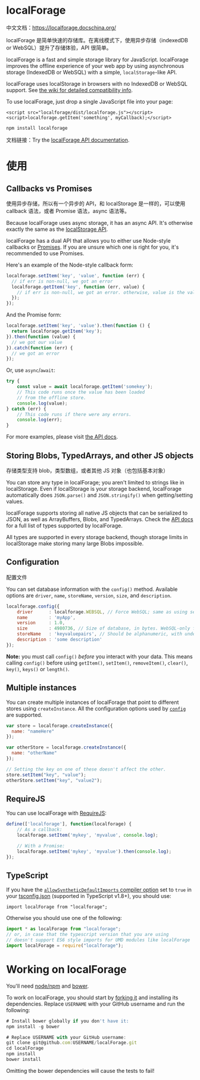 # localForage

中文文档：https://localforage.docschina.org/

localForage 是简单快速的存储库。在离线模式下，使用异步存储（indexedDB or WebSQL）提升了存储体验，API 很简单。

localForage is a fast and simple storage library for JavaScript. localForage improves the offline experience of your web app by using asynchronous storage (IndexedDB or WebSQL) with a simple, `localStorage`-like API.

localForage uses localStorage in browsers with no IndexedDB or WebSQL support. See [the wiki for detailed compatibility info](https://github.com/localForage/localForage/wiki/Supported-Browsers-Platforms).

To use localForage, just drop a single JavaScript file into your page:

```
<script src="localforage/dist/localforage.js"></script>
<script>localforage.getItem('something', myCallback);</script>
```

```
npm install localforage
```

文档链接：Try the [localForage API documentation](https://localforage.github.io/localForage).

# 使用

## Callbacks vs Promises

使用异步存储，所以有一个异步的 API，和 localStorage 是一样的，可以使用 callback 语法，或者 Promise 语法，async 语法等。

Because localForage uses async storage, it has an async API. It's otherwise exactly the same as the [localStorage API](https://hacks.mozilla.org/2009/06/localstorage/).

localForage has a dual API that allows you to either use Node-style callbacks or [Promises](https://www.promisejs.org/). If you are unsure which one is right for you, it's recommended to use Promises.

Here's an example of the Node-style callback form:

```js
localforage.setItem('key', 'value', function (err) {
  // if err is non-null, we got an error
  localforage.getItem('key', function (err, value) {
    // if err is non-null, we got an error. otherwise, value is the value
  });
});
```

And the Promise form:

```js
localforage.setItem('key', 'value').then(function () {
  return localforage.getItem('key');
}).then(function (value) {
  // we got our value
}).catch(function (err) {
  // we got an error
});
```

Or, use `async`/`await`:

```js
try {
    const value = await localforage.getItem('somekey');
    // This code runs once the value has been loaded
    // from the offline store.
    console.log(value);
} catch (err) {
    // This code runs if there were any errors.
    console.log(err);
}
```

For more examples, please visit [the API docs](https://localforage.github.io/localForage).

## Storing Blobs, TypedArrays, and other JS objects

存储类型支持 blob，类型数组，或者其他 JS 对象（也包括基本对象）

You can store any type in localForage; you aren't limited to strings like in localStorage. Even if localStorage is your storage backend, localForage automatically does `JSON.parse()` and `JSON.stringify()` when getting/setting values.

localForage supports storing all native JS objects that can be serialized to JSON, as well as ArrayBuffers, Blobs, and TypedArrays. Check the [API docs](https://localforage.github.io/localForage/#data-api-setitem) for a full list of types supported by localForage.

All types are supported in every storage backend, though storage limits in localStorage make storing many large Blobs impossible.

## Configuration

配置文件

You can set database information with the `config()` method. Available options are `driver`, `name`, `storeName`, `version`, `size`, and `description`.

```js
localforage.config({
    driver      : localforage.WEBSQL, // Force WebSQL; same as using setDriver()
    name        : 'myApp',
    version     : 1.0,
    size        : 4980736, // Size of database, in bytes. WebSQL-only for now.
    storeName   : 'keyvaluepairs', // Should be alphanumeric, with underscores.
    description : 'some description'
});
```

**Note:** you must call `config()` *before* you interact with your data. This means calling `config()` before using `getItem()`, `setItem()`, `removeItem()`, `clear()`, `key()`, `keys()` or `length()`.

## Multiple instances

You can create multiple instances of localForage that point to different stores using `createInstance`. All the configuration options used by [`config`](https://www.npmjs.com/package/localforage#configuration) are supported.

```js
var store = localforage.createInstance({
  name: "nameHere"
});

var otherStore = localforage.createInstance({
  name: "otherName"
});

// Setting the key on one of these doesn't affect the other.
store.setItem("key", "value");
otherStore.setItem("key", "value2");
```

## RequireJS

You can use localForage with [RequireJS](http://requirejs.org/):

```js
define(['localforage'], function(localforage) {
    // As a callback:
    localforage.setItem('mykey', 'myvalue', console.log);

    // With a Promise:
    localforage.setItem('mykey', 'myvalue').then(console.log);
});
```

## TypeScript

If you have the [`allowSyntheticDefaultImports` compiler option](https://www.typescriptlang.org/docs/handbook/compiler-options.html) set to `true` in your [tsconfig.json](https://www.typescriptlang.org/docs/handbook/tsconfig-json.html) (supported in TypeScript v1.8+), you should use:

```
import localForage from "localforage";
```

Otherwise you should use one of the following:

```js
import * as localForage from "localforage";
// or, in case that the typescript version that you are using
// doesn't support ES6 style imports for UMD modules like localForage
import localForage = require("localforage");
```



# Working on localForage

You'll need [node/npm](http://nodejs.org/) and [bower](http://bower.io/#installing-bower).

To work on localForage, you should start by [forking it](https://github.com/localForage/localForage/fork) and installing its dependencies. Replace `USERNAME` with your GitHub username and run the following:

```js
# Install bower globally if you don't have it:
npm install -g bower

# Replace USERNAME with your GitHub username:
git clone git@github.com:USERNAME/localForage.git
cd localForage
npm install
bower install
```

Omitting the bower dependencies will cause the tests to fail!


